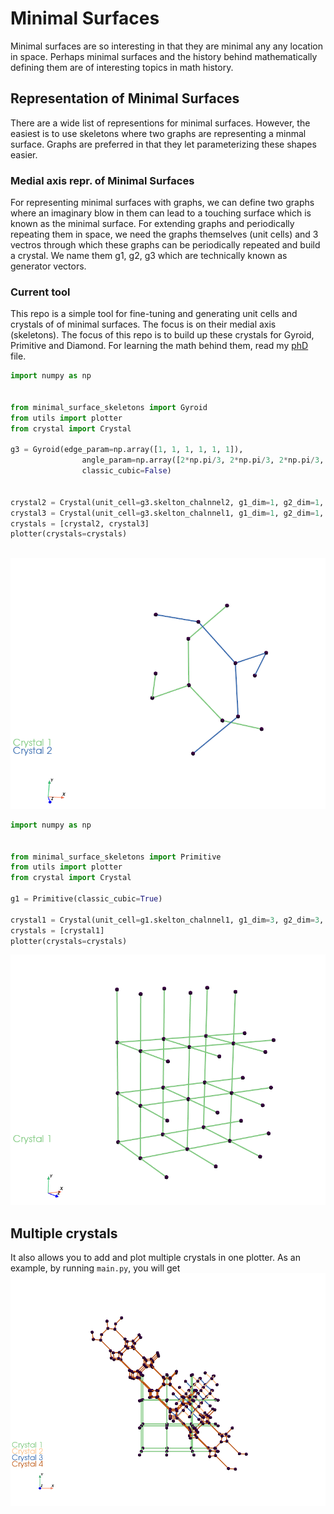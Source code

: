 # Minimal Surfaces
Minimal surfaces are so interesting in that they are minimal any any location in space. Perhaps minimal surfaces and the history behind mathematically defining them are of interesting topics in math history. 

## Representation of Minimal Surfaces
There are a wide list of representions for minimal surfaces. However, the easiest is to use skeletons where two graphs are representing a minmal surface. Graphs are preferred in that they let parameterizing these shapes easier. 

### Medial axis repr. of Minimal Surfaces
For representing minimal surfaces with graphs, we can define two graphs where an imaginary blow in them can lead to a touching surface which is known as the minimal surface. For extending graphs and periodically repeating them in space, we need the graphs themselves  (unit cells) and 3 vectros through which these graphs can be periodically repeated and build a crystal. We name them g1, g2, g3 which are technically known as generator vectors. 

### Current tool
This repo is a simple tool for fine-tuning and generating unit cells and crystals of of minimal surfaces. The focus is on their medial axis (skeletons). The focus of this repo is to build up these crystals for Gyroid, Primitive and Diamond. For learning the math behind them, read my [phD]() file.

```python
import numpy as np


from minimal_surface_skeletons import Gyroid
from utils import plotter                                  
from crystal import Crystal

g3 = Gyroid(edge_param=np.array([1, 1, 1, 1, 1, 1]), 
                angle_param=np.array([2*np.pi/3, 2*np.pi/3, 2*np.pi/3, 2*np.pi/3, 2*np.pi/3]), 
                classic_cubic=False)
                  

crystal2 = Crystal(unit_cell=g3.skelton_chalnnel2, g1_dim=1, g2_dim=1, g3_dim=1)    
crystal3 = Crystal(unit_cell=g3.skelton_chalnnel1, g1_dim=1, g2_dim=1, g3_dim=1)
crystals = [crystal2, crystal3]
plotter(crystals=crystals)
    
```
![image](images/result_gyroid.png)


```python
import numpy as np


from minimal_surface_skeletons import Primitive
from utils import plotter                                  
from crystal import Crystal

g1 = Primitive(classic_cubic=True)

crystal1 = Crystal(unit_cell=g1.skelton_chalnnel1, g1_dim=3, g2_dim=3, g3_dim=2)
crystals = [crystal1]
plotter(crystals=crystals)    
```
![image](images/result_primitive.png)

## Multiple crystals
It also allows you to add and plot multiple crystals in one plotter. As an example,
by running ```main.py```, you will get
![image](images/result1.png)
